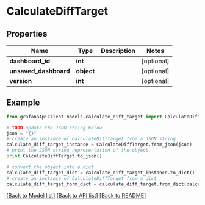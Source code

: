 # CalculateDiffTarget


## Properties
Name | Type | Description | Notes
------------ | ------------- | ------------- | -------------
**dashboard_id** | **int** |  | [optional] 
**unsaved_dashboard** | **object** |  | [optional] 
**version** | **int** |  | [optional] 

## Example

```python
from grafanaApiClient.models.calculate_diff_target import CalculateDiffTarget

# TODO update the JSON string below
json = "{}"
# create an instance of CalculateDiffTarget from a JSON string
calculate_diff_target_instance = CalculateDiffTarget.from_json(json)
# print the JSON string representation of the object
print CalculateDiffTarget.to_json()

# convert the object into a dict
calculate_diff_target_dict = calculate_diff_target_instance.to_dict()
# create an instance of CalculateDiffTarget from a dict
calculate_diff_target_form_dict = calculate_diff_target.from_dict(calculate_diff_target_dict)
```
[[Back to Model list]](../README.md#documentation-for-models) [[Back to API list]](../README.md#documentation-for-api-endpoints) [[Back to README]](../README.md)


